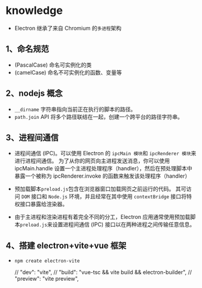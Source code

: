 # knowledge

- Electron 继承了来自 Chromium 的`多进程`架构

## 1、命名规范

- (PascalCase) 命名可实例化的类
- (camelCase) 命名不可实例化的函数、变量等

## 2、nodejs 概念

- `__dirname` 字符串指向当前正在执行的脚本的路径。
- `path.join` API 将多个路径联结在一起，创建一个跨平台的路径字符串。

## 3、进程间通信

- 进程间通信 (IPC)。可以使用 Electron 的 `ipcMain 模块`和 `ipcRenderer 模块`来进行进程间通信。 为了从你的网页向主进程发送消息，你可以使用 ipcMain.handle 设置一个主进程处理程序（handler），然后在预处理脚本中暴露一个被称为 ipcRenderer.invoke 的函数来触发该处理程序（handler）

- 预加载脚本`preload.js`包含在浏览器窗口加载网页之前运行的代码。 其可访问 `DOM` 接口和 `Node.js` 环境，并且经常在其中使用 `contextBridge` 接口将特权接口暴露给渲染器。

- 由于主进程和渲染进程有着完全不同的分工，Electron 应用通常使用预加载脚本`preload.js`来设置进程间通信 (IPC) 接口以在两种进程之间传输任意信息。

## 4、搭建 electron+vite+vue 框架

- `npm create electron-vite`

  // "dev": "vite",
  // "build": "vue-tsc && vite build && electron-builder",
  // "preview": "vite preview",
